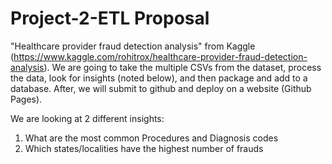 # Project-2-ETL Proposal


"Healthcare provider fraud detection analysis" from Kaggle (https://www.kaggle.com/rohitrox/healthcare-provider-fraud-detection-analysis).
We are going to take the multiple CSVs from the dataset, process the data, look for insights (noted below), and then package and add to a database.  After, we will submit to github and deploy on a website (Github Pages).

We are looking at 2 different insights:
1. What are the most common Procedures and Diagnosis codes
2. Which states/localities have the highest number of frauds